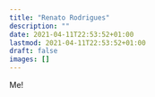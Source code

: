 ```yaml
---
title: "Renato Rodrigues"
description: ""
date: 2021-04-11T22:53:52+01:00
lastmod: 2021-04-11T22:53:52+01:00
draft: false
images: []
---
```


Me!
